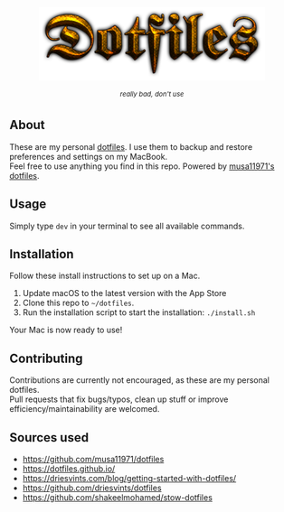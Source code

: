 <p align="center"><img src=".github/logo.png" width="400"></p>

<p align="center">
  <sup><em>really bad, don't use</em></sup>
</p>

## About
These are my personal [dotfiles](https://www.freecodecamp.org/news/dive-into-dotfiles-part-1-e4eb1003cff6/). I use them to backup and restore preferences and settings on my MacBook.  
Feel free to use anything you find in this repo.
Powered by [musa11971's dotfiles](https://github.com/musa11971/dotfiles).

## Usage
Simply type `dev` in your terminal to see all available commands.

## Installation
Follow these install instructions to set up on a Mac.

1. Update macOS to the latest version with the App Store
2. Clone this repo to `~/dotfiles`.
3. Run the installation script to start the installation: `./install.sh`

Your Mac is now ready to use!

## Contributing
Contributions are currently not encouraged, as these are my personal dotfiles.  
Pull requests that fix bugs/typos, clean up stuff or improve efficiency/maintainability are welcomed.

## Sources used
- https://github.com/musa11971/dotfiles
- https://dotfiles.github.io/
- https://driesvints.com/blog/getting-started-with-dotfiles/
- https://github.com/driesvints/dotfiles
- https://github.com/shakeelmohamed/stow-dotfiles
